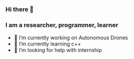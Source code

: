 ### Hi there 👋
### I am a researcher, programmer, learner
- 🔭 I’m currently working on Autonomous Drones
- 🌱 I’m currently learning c++
- 🤔 I’m looking for help with internship

<!--
**paravarzar-shahrokh/paravarzar-shahrokh** is a ✨ _special_ ✨ repository because its `README.md` (this file) appears on your GitHub profile.

Here are some ideas to get you started:


- 👯 I’m looking to collaborate on ...

- 💬 Ask me about ...
- 📫 How to reach me: paravarz@ualberta.ca

-->
